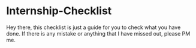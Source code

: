 # Internship-Checklist
Hey there, this checklist is just a guide for you to check what you have done. If there is any mistake or anything that I have missed out, please PM me. 
